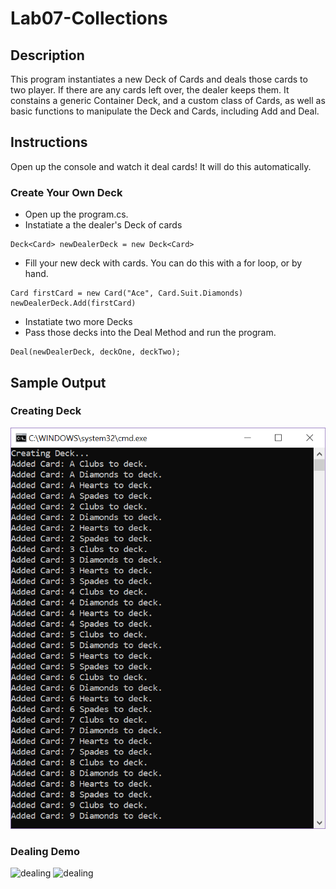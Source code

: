 # Lab07-Collections

## Description
This program instantiates a new Deck of Cards and deals those cards to two player. If there are any cards left over, the dealer keeps them.
It constains a generic Container Deck, and a custom class of Cards, as well as basic functions to manipulate the Deck and Cards, including Add and Deal.

## Instructions
Open up the console and watch it deal cards! It will do this automatically.  
 
### Create Your Own Deck
- Open up the program.cs.
- Instatiate a the dealer's Deck of cards
```
Deck<Card> newDealerDeck = new Deck<Card>
```
- Fill your new deck with cards. You can do this with a for loop, or by hand.
```
Card firstCard = new Card("Ace", Card.Suit.Diamonds)
newDealerDeck.Add(firstCard)
```
- Instatiate two more Decks
- Pass those decks into the Deal Method and run the program.
```
Deal(newDealerDeck, deckOne, deckTwo);
```

## Sample Output
### Creating Deck
![creating deck](assets/creating_deck.PNG)
### Dealing Demo
![dealing](asset/dealing_01.PNG)
![dealing](asset/dealing_01.PNG)
